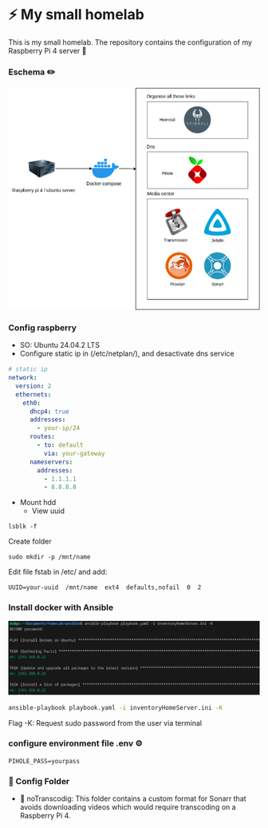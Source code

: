 # ⚡ My small homelab 
This is my small homelab. The repository contains the configuration of my Raspberry Pi 4 server 💪

### Eschema ✏️
![Alt text](assets/homelab.drawio.png)

### Config raspberry
- SO: Ubuntu 24.04.2 LTS
- Configure static ip in (/etc/netplan/), and desactivate dns service
```yaml
# static ip
network:
  version: 2
  ethernets:
    eth0:
      dhcp4: true
      addresses:
        - your-ip/24
      routes:
        - to: default
          via: your-gateway
      nameservers:
        addresses:
          - 1.1.1.1
          - 8.8.8.8
```
- Mount hdd
    - View uuid
```
lsblk -f
```

Create folder 

```
sudo mkdir -p /mnt/name
```

Edit file fstab in /etc/ and add:

```
UUID=your-uuid  /mnt/name  ext4  defaults,nofail  0  2
```

### Install docker with Ansible
![Alt text](assets/installDocker.png)

```bash
ansible-playbook playbook.yaml -i inventoryHomeServer.ini -K
```
Flag -K: Request sudo password from the user via terminal

### configure environment file .env ⚙️
```
PIHOLE_PASS=yourpass
```

### 📁 Config Folder 
- 📁 noTranscodig: This folder contains a custom format for Sonarr that avoids downloading videos which would require transcoding on a Raspberry Pi 4.